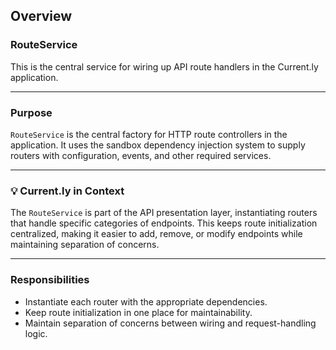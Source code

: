 
## Overview

### **RouteService**

This is the central service for wiring up API route handlers in the Current.ly application.

---

### **Purpose**

`RouteService` is the central factory for HTTP route controllers in the application.
It uses the sandbox dependency injection system to supply routers with configuration, events, and other required services.

---

### 💡 Current.ly in Context

The `RouteService` is part of the API presentation layer, instantiating routers that handle specific categories of endpoints.
This keeps route initialization centralized, making it easier to add, remove, or modify endpoints while maintaining separation of concerns.

---

### **Responsibilities**

* Instantiate each router with the appropriate dependencies.
* Keep route initialization in one place for maintainability.
* Maintain separation of concerns between wiring and request-handling logic.

